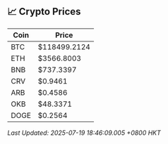 ## 📈 Crypto Prices

| Coin | Price |
| ---- | ----- |
| BTC | $118499.2124 |
| ETH | $3566.8003 |
| BNB | $737.3397 |
| CRV | $0.9461 |
| ARB | $0.4586 |
| OKB | $48.3371 |
| DOGE | $0.2564 |

_Last Updated: 2025-07-19 18:46:09.005 +0800 HKT_